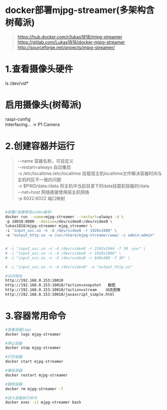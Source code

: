 # docker部署mjpg-streamer(多架构含树莓派)
> https://hub.docker.com/r/lukas1818/mjpg-streamer
> https://gitlab.com/Lukas1818/docker-mjpg-streamer
> http://sourceforge.net/projects/mjpg-streamer/




# 1.查看摄像头硬件
ls /dev/vid*

# 启用摄像头(树莓派)
raspi-config  
Interfacing... -> P1 Camera



# 2.创建容器并运行
> --name 容器名称，可自定义  
> --restart=always 自动重启  
> -v /etc/localtime:/etc/localtime 挂载宿主机localtime文件解决容器时间与主机时区不一致的问题  
> -v $PWD/data:/data 将主机中当前目录下的data挂载到容器的/data  
> --net=host 网络直接使用宿主机网络  
> -p 6022:6022 端口映射  

``` bash

#部署(按需修改video编号)
docker run --name=mjpg-streamer --restart=always -d \
-p 10010:8080 --device=/dev/video0:/dev/video0 \
lukas1818/mjpg-streamer mjpg_streamer \
-i "input_uvc.so -n -d /dev/video0 -r 1920x1080" \
-o "output_http.so -w /usr/share/mjpg-streamer/www/ -c admin:admin"


# -i "input_uvc.so -n -d /dev/video0 -r 2592x1944 -f 30 -yuv" \
# -i "input_uvc.so -n -d /dev/video0 -r 1920x1080" \
# -i "input_uvc.so -n -d /dev/video0 -r 640x480 -f 30" \

# -i "input_uvc.so -n -d /dev/video0" -o "output_http.so"

#访问地址
http://192.168.0.153:10010
http://192.168.0.153:10010/?action=snapshot   截图
http://192.168.0.153:10010/?action=stream    动态图像
http://192.168.0.153:10010/javascript_simple.html


```

# 3.容器常用命令

``` bash
#查看容器logs
docker logs mjpg-streamer

#停止容器
docker stop mjpg-streamer

#打开容器
docker start mjpg-streamer

#重启容器
docker restart mjpg-streamer

#删除容器
docker rm mjpg-streamer -f

#进入容器执行命令
docker exec -it mjpg-streamer bash

```


 